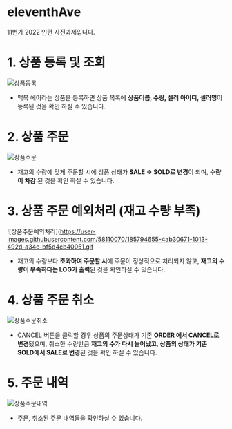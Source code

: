 # eleventhAve
11번가 2022 인턴 사전과제입니다.


# 1. 상품 등록 및 조회

![상품등록](https://user-images.githubusercontent.com/58110070/185794609-57605a52-800d-4993-9f9f-ea1b12a33d37.gif)


  - 맥북 에어라는 상품을 등록하면 상품 목록에 **상품이름, 수량, 셀러 아이디, 셀러명**이 등록된 것을 확인 하실 수 있습니다. 

# 2. 상품 주문

![상품주문](https://user-images.githubusercontent.com/58110070/185794646-f849a5e4-b651-453b-82ea-1e44ce96dde3.gif)

  - 재고의 수량에 맞게 주문할 시에 상품 상태가 **SALE -> SOLD로 변경**이 되며, **수량이 차감** 된 것을 확인 하실 수 있습니다. 
  
# 3. 상품 주문 예외처리 (재고 수량 부족)

![상품주문예외처리](https://user-images.githubusercontent.com/58110070/185794655-4ab30671-1013-492d-a34c-bf5d4cb40051.gif

  - 재고의 수량보다 **초과하여 주문할 시**에 주문이 정상적으로 처리되지 않고, **재고의 수량이 부족하다는 LOG가 출력**된 것을 확인하실 수 있습니다.

# 4. 상품 주문 취소

![상품주문취소](https://user-images.githubusercontent.com/58110070/185794661-6871505c-2554-4eaf-8d8a-447e4817bee8.gif)

  - CANCEL 버튼을 클릭할 경우 상품의 주문상태가 기존 **ORDER 에서 CANCEL로 변경**됐으며, 취소한 수량만큼 **재고의 수가 다시 늘어났고, 
  상품의 상태가 기존 SOLD에서 SALE로 변경**된 것을 확인 하실 수 있습니다. 
  
# 5. 주문 내역

![상품주문내역](https://user-images.githubusercontent.com/58110070/185794670-7f219ad2-7ffc-4736-9ace-3371942c1a2d.gif)

  - 주문, 취소된 주문 내역들을 확인하실 수 있습니다. 
